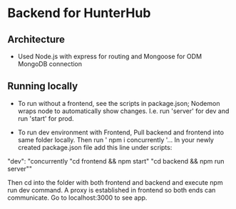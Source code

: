 # Backend for HunterHub

## Architecture

 - Used Node.js with express for routing and Mongoose for ODM MongoDB connection

## Running locally

 - To run without a frontend, see the scripts in package.json; Nodemon wraps 
 node to automatically show changes. I.e. run 'server' for dev and run 'start'
 for prod.

 - To run dev environment with Frontend, Pull backend and frontend into same 
 folder locally. Then run ' npm i concurrently '...
 In your newly created package.json file add this line under scripts:

"dev": "concurrently \"cd frontend && npm start\" \"cd backend && npm run server\""

Then cd into the folder with both frontend and backend and execute npm run dev 
command. A proxy is established in frontend so both ends can communicate. 
Go to localhost:3000 to see app.

